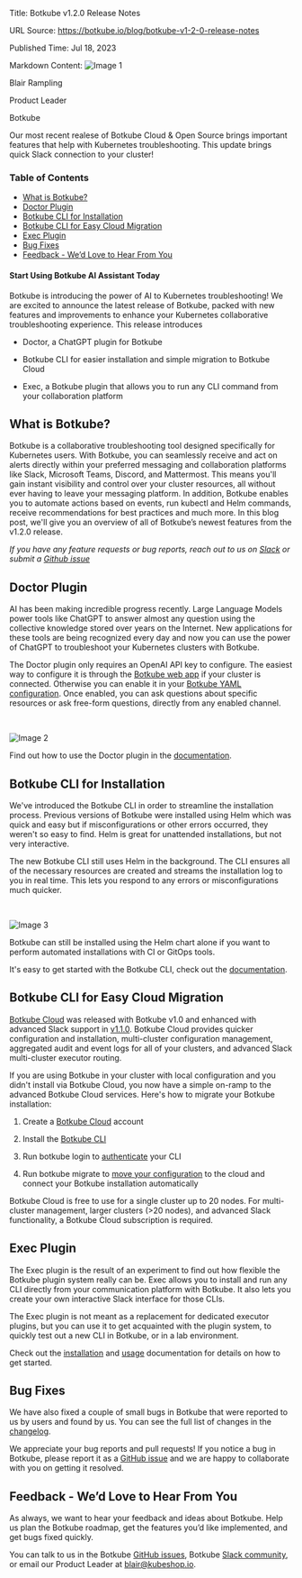 Title: Botkube v1.2.0 Release Notes

URL Source: https://botkube.io/blog/botkube-v1-2-0-release-notes

Published Time: Jul 18, 2023

Markdown Content:
![Image 1](https://assets-global.website-files.com/634fabb21508d6c9db9bc46f/636df3edbf5389368f6bef9c_cYbM1beBC5tQnSPVfaXCg_W9tkHugByZV2TOleN6pTw.jpeg)

Blair Rampling

Product Leader

Botkube

Our most recent realese of Botkube Cloud & Open Source brings important features that help with Kubernetes troubleshooting. This update brings quick Slack connection to your cluster!

### Table of Contents

*   [What is Botkube?](#what-is-botkube-)
*   [Doctor Plugin](#doctor-plugin)
*   [Botkube CLI for Installation](#botkube-cli-for-installation)
*   [Botkube CLI for Easy Cloud Migration](#botkube-cli-for-easy-cloud-migration)
*   [Exec Plugin](#exec-plugin)
*   [Bug Fixes](#bug-fixes)
*   [Feedback - We’d Love to Hear From You](#feedback-we-d-love-to-hear-from-you)

#### Start Using Botkube AI Assistant Today

Botkube is introducing the power of AI to Kubernetes troubleshooting! We are excited to announce the latest release of Botkube, packed with new features and improvements to enhance your Kubernetes collaborative troubleshooting experience. This release introduces

*   Doctor, a ChatGPT plugin for Botkube
    
*   Botkube CLI for easier installation and simple migration to Botkube Cloud
    
*   Exec, a Botkube plugin that allows you to run any CLI command from your collaboration platform
    

What is Botkube?
----------------

Botkube is a collaborative troubleshooting tool designed specifically for Kubernetes users. With Botkube, you can seamlessly receive and act on alerts directly within your preferred messaging and collaboration platforms like Slack, Microsoft Teams, Discord, and Mattermost. This means you'll gain instant visibility and control over your cluster resources, all without ever having to leave your messaging platform. In addition, Botkube enables you to automate actions based on events, run kubectl and Helm commands, receive recommendations for best practices and much more. In this blog post, we'll give you an overview of all of Botkube’s newest features from the v1.2.0 release.

_If you have any feature requests or bug reports, reach out to us on [Slack](http://join.botkube.io/) or submit a [Github issue](https://github.com/kubeshop/botkube/issues)_

Doctor Plugin
-------------

AI has been making incredible progress recently. Large Language Models power tools like ChatGPT to answer almost any question using the collective knowledge stored over years on the Internet. New applications for these tools are being recognized every day and now you can use the power of ChatGPT to troubleshoot your Kubernetes clusters with Botkube.

The Doctor plugin only requires an OpenAI API key to configure. The easiest way to configure it is through the [Botkube web app](https://app.botkube.io/) if your cluster is connected. Otherwise you can enable it in your [Botkube YAML configuration](https://docs.botkube.io/configuration/executor/doctor). Once enabled, you can ask questions about specific resources or ask free-form questions, directly from any enabled channel.

‍

![Image 2](https://assets-global.website-files.com/634fabb21508d6c9db9bc46f/64b6a35168a1227527eb6501_Screenshot%202023-07-18%20at%2016.13.06.png)

Find out how to use the Doctor plugin in the [documentation](https://docs.botkube.io/usage/executor/doctor).

Botkube CLI for Installation
----------------------------

We've introduced the Botkube CLI in order to streamline the installation process. Previous versions of Botkube were installed using Helm which was quick and easy but if misconfigurations or other errors occurred, they weren't so easy to find. Helm is great for unattended installations, but not very interactive.

The new Botkube CLI still uses Helm in the background. The CLI ensures all of the necessary resources are created and streams the installation log to you in real time. This lets you respond to any errors or misconfigurations much quicker.

‍

![Image 3](https://assets-global.website-files.com/634fabb21508d6c9db9bc46f/64b6a3374b2b9c3d5500b9c2_Screenshot%202023-07-18%20at%2014.51.10.png)

Botkube can still be installed using the Helm chart alone if you want to perform automated installations with CI or GitOps tools.

It's easy to get started with the Botkube CLI, check out the [documentation](https://docs.botkube.io/cli/getting-started).

Botkube CLI for Easy Cloud Migration
------------------------------------

[Botkube Cloud](https://app.botkube.io/) was released with Botkube v1.0 and enhanced with advanced Slack support in [v1.1.0](https://botkube.io/blog/botkube-v1-1-0-release-notes). Botkube Cloud provides quicker configuration and installation, multi-cluster configuration management, aggregated audit and event logs for all of your clusters, and advanced Slack multi-cluster executor routing.

If you are using Botkube in your cluster with local configuration and you didn't install via Botkube Cloud, you now have a simple on-ramp to the advanced Botkube Cloud services. Here's how to migrate your Botkube installation:

1.  Create a [Botkube Cloud](https://app.botkube.io/) account
    
2.  Install the [Botkube CLI](https://docs.botkube.io/cli/getting-started)
    
3.  Run botkube login to [authenticate](https://docs.botkube.io/cli/getting-started#first-use) your CLI
    
4.  Run botkube migrate to [move your configuration](https://docs.botkube.io/cli/migrating-installation-to-botkube-cloud) to the cloud and connect your Botkube installation automatically
    

Botkube Cloud is free to use for a single cluster up to 20 nodes. For multi-cluster management, larger clusters (>20 nodes), and advanced Slack functionality, a Botkube Cloud subscription is required.

Exec Plugin
-----------

The Exec plugin is the result of an experiment to find out how flexible the Botkube plugin system really can be. Exec allows you to install and run any CLI directly from your communication platform with Botkube. It also lets you create your own interactive Slack interface for those CLIs.

The Exec plugin is not meant as a replacement for dedicated executor plugins, but you can use it to get acquainted with the plugin system, to quickly test out a new CLI in Botkube, or in a lab environment.

Check out the [installation](https://docs.botkube.io/configuration/executor/exec) and [usage](https://docs.botkube.io/usage/executor/exec) documentation for details on how to get started.

Bug Fixes
---------

We have also fixed a couple of small bugs in Botkube that were reported to us by users and found by us. You can see the full list of changes in the [changelog](https://github.com/kubeshop/botkube/releases/tag/v1.2.0).

We appreciate your bug reports and pull requests! If you notice a bug in Botkube, please report it as a [GitHub issue](https://github.com/kubeshop/botkube/issues) and we are happy to collaborate with you on getting it resolved.

Feedback - We’d Love to Hear From You
-------------------------------------

As always, we want to hear your feedback and ideas about Botkube. Help us plan the Botkube roadmap, get the features you’d like implemented, and get bugs fixed quickly.

You can talk to us in the Botkube [GitHub issues](https://github.com/kubeshop/botkube/issues), Botkube [Slack community](https://join.botkube.io/), or email our Product Leader at [blair@kubeshop.io](mailto:blair@kubeshop.io).
